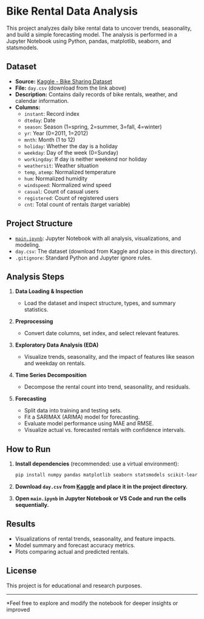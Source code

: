 # Bike Rental Data Analysis

This project analyzes daily bike rental data to uncover trends, seasonality, and build a simple forecasting model. The analysis is performed in a Jupyter Notebook using Python, pandas, matplotlib, seaborn, and statsmodels.

## Dataset

- **Source:** [Kaggle - Bike Sharing Dataset](https://www.kaggle.com/datasets/archit9406/bike-sharing)
- **File:** `day.csv` (download from the link above)
- **Description:** Contains daily records of bike rentals, weather, and calendar information.
- **Columns:**
  - `instant`: Record index
  - `dteday`: Date
  - `season`: Season (1=spring, 2=summer, 3=fall, 4=winter)
  - `yr`: Year (0=2011, 1=2012)
  - `mnth`: Month (1 to 12)
  - `holiday`: Whether the day is a holiday
  - `weekday`: Day of the week (0=Sunday)
  - `workingday`: If day is neither weekend nor holiday
  - `weathersit`: Weather situation
  - `temp`, `atemp`: Normalized temperature
  - `hum`: Normalized humidity
  - `windspeed`: Normalized wind speed
  - `casual`: Count of casual users
  - `registered`: Count of registered users
  - `cnt`: Total count of rentals (target variable)

## Project Structure

- [`main.ipynb`](main.ipynb): Jupyter Notebook with all analysis, visualizations, and modeling.
- `day.csv`: The dataset (download from Kaggle and place in this directory).
- `.gitignore`: Standard Python and Jupyter ignore rules.

## Analysis Steps

1. **Data Loading & Inspection**
   - Load the dataset and inspect structure, types, and summary statistics.

2. **Preprocessing**
   - Convert date columns, set index, and select relevant features.

3. **Exploratory Data Analysis (EDA)**
   - Visualize trends, seasonality, and the impact of features like season and weekday on rentals.

4. **Time Series Decomposition**
   - Decompose the rental count into trend, seasonality, and residuals.

5. **Forecasting**
   - Split data into training and testing sets.
   - Fit a SARIMAX (ARIMA) model for forecasting.
   - Evaluate model performance using MAE and RMSE.
   - Visualize actual vs. forecasted rentals with confidence intervals.

## How to Run

1. **Install dependencies** (recommended: use a virtual environment):

   ```sh
   pip install numpy pandas matplotlib seaborn statsmodels scikit-learn
   ```

2. **Download `day.csv` from [Kaggle](https://www.kaggle.com/datasets/archit9406/bike-sharing) and place it in the project directory.**

3. **Open `main.ipynb` in Jupyter Notebook or VS Code and run the cells sequentially.**

## Results

- Visualizations of rental trends, seasonality, and feature impacts.
- Model summary and forecast accuracy metrics.
- Plots comparing actual and predicted rentals.

## License

This project is for educational and research purposes.

---

*Feel free to explore and modify the notebook for deeper insights or improved